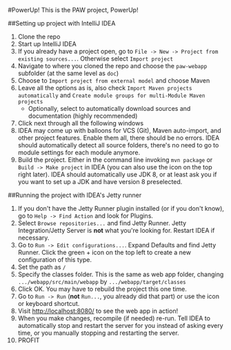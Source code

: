 #PowerUp! 
This is the PAW project, PowerUp!

##Setting up project with IntelliJ IDEA
1. Clone the repo
2. Start up IntelliJ IDEA 
3. If you already have a project open, go to ```File -> New -> Project from existing sources...```. Otherwise select ```Import project```
4. Navigate to where you cloned the repo and choose the ```paw-webapp``` subfolder (at the same level as ```doc```)
5. Choose to ```Import project from external model``` and choose Maven
6. Leave all the options as is, also check ```Import Maven projects automatically``` and ```Create module groups for multi-Module Maven projects```
    * Optionally, select to automatically download sources and documentation (highly recommended)
7. Click next through all the following windows
8. IDEA may come up with balloons for VCS (Git), Maven auto-import, and other project features. Enable them all, there should be no errors. IDEA should automatically detect all source folders, there's no need to go to module settings for each module anymore.
9. Build the project. Either in the command line invoking ```mvn package``` or ```Build -> Make project``` in IDEA (you can also use the icon on the top right later). IDEA should automatically use JDK 8, or at least ask you if you want to set up a JDK and have version 8 preselected.

##Running the project with IDEA's Jetty runner
1. If you don't have the Jetty Runner plugin installed (or if you don't know), go to ```Help -> Find Action``` and look for Plugins.
2. Select ```Browse repositories...``` and find Jetty Runner. Jetty Integration/Jetty Server is **not** what you're looking for. Restart IDEA if necessary.
3. Go to ```Run -> Edit configurations...```. Expand Defaults and find Jetty Runner. Click the green + icon on the top left to create a new configuration of this type.
4. Set the path as ```/```
5. Specify the classes folder. This is the same as web app folder, changing ```.../webapp/src/main/webapp``` by ```.../webapp/target/classes```
6. Click OK. You may have to rebuild the project this one time.
7. Go to ```Run -> Run``` (**not** ```Run...```, you already did that part) or use the icon or keyboard shortcut.
8. Visit <http://localhost:8080/> to see the web app in action!
9. When you make changes, recompile (if needed) re-run. Tell IDEA to automatically stop and restart the server for you instead of asking every time, or you manually stopping and restarting the server.
10. PROFIT